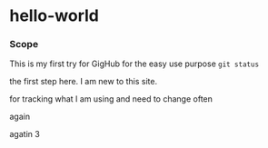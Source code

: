 # hello-world
### Scope
This is my first try for GigHub
for the easy use
purpose `git status`



the first step here.
I am new to this site.


for tracking what I am using
and need to change 
often

again

agatin 3

